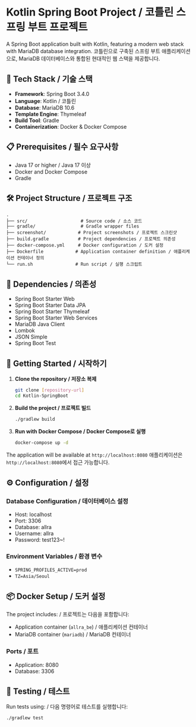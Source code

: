 # Kotlin Spring Boot Project / 코틀린 스프링 부트 프로젝트

A Spring Boot application built with Kotlin, featuring a modern web stack with MariaDB database integration.
코틀린으로 구축된 스프링 부트 애플리케이션으로, MariaDB 데이터베이스와 통합된 현대적인 웹 스택을 제공합니다.

## 🚀 Tech Stack / 기술 스택

- **Framework**: Spring Boot 3.4.0
- **Language**: Kotlin / 코틀린
- **Database**: MariaDB 10.6
- **Template Engine**: Thymeleaf
- **Build Tool**: Gradle
- **Containerization**: Docker & Docker Compose

## 📋 Prerequisites / 필수 요구사항

- Java 17 or higher / Java 17 이상
- Docker and Docker Compose
- Gradle

## 🛠️ Project Structure / 프로젝트 구조

```
.
├── src/                    # Source code / 소스 코드
├── gradle/                 # Gradle wrapper files
├── screenshot/            # Project screenshots / 프로젝트 스크린샷
├── build.gradle           # Project dependencies / 프로젝트 의존성
├── docker-compose.yml     # Docker configuration / 도커 설정
├── Dockerfile            # Application container definition / 애플리케이션 컨테이너 정의
└── run.sh                # Run script / 실행 스크립트
```

## 🔧 Dependencies / 의존성

- Spring Boot Starter Web
- Spring Boot Starter Data JPA
- Spring Boot Starter Thymeleaf
- Spring Boot Starter Web Services
- MariaDB Java Client
- Lombok
- JSON Simple
- Spring Boot Test

## 🚀 Getting Started / 시작하기

1. **Clone the repository / 저장소 복제**
   ```bash
   git clone [repository-url]
   cd Kotlin-SpringBoot
   ```

2. **Build the project / 프로젝트 빌드**
   ```bash
   ./gradlew build
   ```

3. **Run with Docker Compose / Docker Compose로 실행**
   ```bash
   docker-compose up -d
   ```

The application will be available at `http://localhost:8080`
애플리케이션은 `http://localhost:8080`에서 접근 가능합니다.

## ⚙️ Configuration / 설정

### Database Configuration / 데이터베이스 설정
- Host: localhost
- Port: 3306
- Database: allra
- Username: allra
- Password: test123~!

### Environment Variables / 환경 변수
- `SPRING_PROFILES_ACTIVE=prod`
- `TZ=Asia/Seoul`

## 📦 Docker Setup / 도커 설정

The project includes: / 프로젝트는 다음을 포함합니다:
- Application container (`allra_be`) / 애플리케이션 컨테이너
- MariaDB container (`mariadb`) / MariaDB 컨테이너

### Ports / 포트
- Application: 8080
- Database: 3306

## 🧪 Testing / 테스트

Run tests using: / 다음 명령어로 테스트를 실행합니다:
```bash
./gradlew test
```
